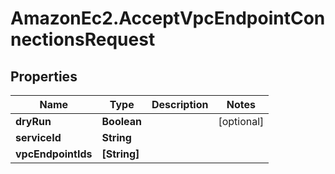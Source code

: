 # AmazonEc2.AcceptVpcEndpointConnectionsRequest

## Properties

Name | Type | Description | Notes
------------ | ------------- | ------------- | -------------
**dryRun** | **Boolean** |  | [optional] 
**serviceId** | **String** |  | 
**vpcEndpointIds** | **[String]** |  | 


